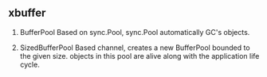 ## xbuffer

1. BufferPool
Based on sync.Pool, sync.Pool automatically GC's objects.

2. SizedBufferPool
Based channel, creates a new BufferPool bounded to the given size. objects in this pool are 
alive along with the application life cycle.
